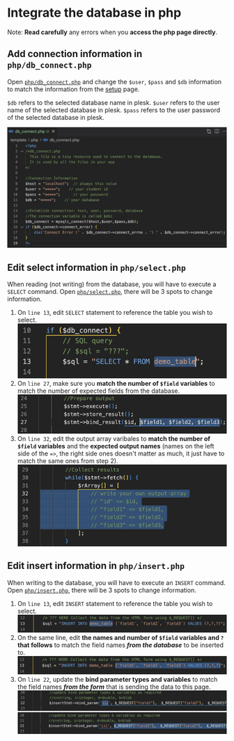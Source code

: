 # Integrate the database in php

Note: **Read carefully** any errors when you **access the php page directly**.

## Add connection information in `php/db_connect.php`

Open [`php/db_connect.php`](template/php/db_connect.php) and change the `$user`, `$pass` and `$db` information to match the information from the [setup](SETUP.md) page.

`$db` refers to the selected database name in plesk.
`$user` refers to the user name of the selected database in plesk.
`$pass` refers to the user password of the selected database in plesk.

![Alt text](<img/Screenshot 2023-10-01 at 8.26.27 PM.jpg>)

## Edit select information in `php/select.php`

When reading (not writing) from the database, you will have to execute a `SELECT` command.
Open [`php/select.php`](template/php/select.php), there will be 3 spots to change information.

1. On `line 13`, edit `SELECT` statement to reference the table you wish to select.
![Alt text](<img/Screenshot 2023-10-01 at 9.24.14 PM.jpg>)
2. On `line 27`, make sure you **match the number of `$field` variables** to match the number of expected fields from the database.
 ![Alt text](<img/Screenshot 2023-10-01 at 9.24.28 PM.jpg>)
3. On `line 32`, edit the output array varibales to **match the number of `$field` variables** and the **expected output names** (names on the left side of the `=>`, the right side ones doesn't matter as much, it just have to match the same ones from step 2).
![Alt text](<img/Screenshot 2023-10-01 at 9.24.43 PM.jpg>)

## Edit insert information in `php/insert.php`

When writing to the database, you will have to execute an `INSERT` command.
Open [`php/insert.php`](template/php/insert.php), there will be 3 spots to change information.

1. On `line 13`, edit `INSERT` statement to reference the table you wish to select.
![Alt text](<img/Screenshot 2023-10-01 at 9.21.23 PM.jpg>)
2. On the same line, edit **the names and number of `$field` variables and `?` that follows** to match the field names ***from the database*** to be inserted to.
![Alt text](<img/Screenshot 2023-10-01 at 9.19.24 PM.jpg>)
3. On `line 22`, update the **bind parameter types and variables** to match the field names ***from the form*** that is sending the data to this page.
![Alt text](<img/Screenshot 2023-10-01 at 9.18.59 PM.jpg>)
![Alt text](<img/Screenshot 2023-10-01 at 9.23.14 PM.jpg>)